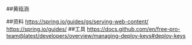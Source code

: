 ##黄瓯涵

##资料
https://spring.io/guides/gs/serving-web-content/
https://spring.io/guides/
##工具
https://docs.github.com/en/free-pro-team@latest/developers/overview/managing-deploy-keys#deploy-keys
